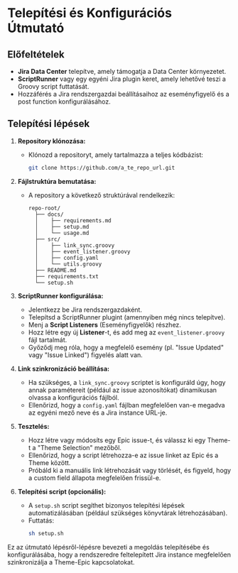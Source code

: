 # Telepítési és Konfigurációs Útmutató

## Előfeltételek
- **Jira Data Center** telepítve, amely támogatja a Data Center környezetet.
- **ScriptRunner** vagy egy egyéni Jira plugin keret, amely lehetővé teszi a Groovy script futtatását.
- Hozzáférés a Jira rendszergazdai beállításaihoz az eseményfigyelő és a post function konfigurálásához.

## Telepítési lépések

1. **Repository klónozása:**
   - Klónozd a repositoryt, amely tartalmazza a teljes kódbázist:
     ```bash
     git clone https://github.com/a_te_repo_url.git
     ```

2. **Fájlstruktúra bemutatása:**
   - A repository a következő struktúrával rendelkezik:
     ```
     repo-root/
       ├── docs/
       │    ├── requirements.md
       │    ├── setup.md
       │    └── usage.md
       ├── src/
       │    ├── link_sync.groovy
       │    ├── event_listener.groovy
       │    ├── config.yaml
       │    └── utils.groovy
       ├── README.md
       ├── requirements.txt
       └── setup.sh
     ```

3. **ScriptRunner konfigurálása:**
   - Jelentkezz be Jira rendszergazdaként.
   - Telepítsd a ScriptRunner plugint (amennyiben még nincs telepítve).
   - Menj a **Script Listeners** (Eseményfigyelők) részhez.
   - Hozz létre egy új **Listener**-t, és add meg az `event_listener.groovy` fájl tartalmát.
   - Győződj meg róla, hogy a megfelelő esemény (pl. "Issue Updated" vagy "Issue Linked") figyelés alatt van.

4. **Link szinkronizáció beállítása:**
   - Ha szükséges, a `link_sync.groovy` scriptet is konfiguráld úgy, hogy annak paramétereit (például az issue azonosítókat) dinamikusan olvassa a konfigurációs fájlból.
   - Ellenőrizd, hogy a `config.yaml` fájlban megfelelően van-e megadva az egyéni mező neve és a Jira instance URL-je.

5. **Tesztelés:**
   - Hozz létre vagy módosíts egy Epic issue-t, és válassz ki egy Theme-t a "Theme Selection" mezőből.
   - Ellenőrizd, hogy a script létrehozza-e az issue linket az Epic és a Theme között.
   - Próbáld ki a manuális link létrehozását vagy törlését, és figyeld, hogy a custom field állapota megfelelően frissül-e.

6. **Telepítési script (opcionális):**
   - A `setup.sh` script segíthet bizonyos telepítési lépések automatizálásában (például szükséges könyvtárak létrehozásában).  
   - Futtatás:
     ```bash
     sh setup.sh
     ```

Ez az útmutató lépésről-lépésre bevezeti a megoldás telepítésébe és konfigurálásába, hogy a rendszeredre feltelepített Jira instance megfelelően szinkronizálja a Theme-Epic kapcsolatokat.
